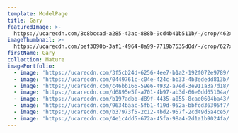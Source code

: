 ```yaml
---
template: ModelPage
title: Gary
featuredImage: >-
  https://ucarecdn.com/8c8bccad-a285-43ac-888b-9cd4b41b511b/-/crop/462x232/0,52/-/preview/
imageThumbnail: >-
  https://ucarecdn.com/bef3090b-3af1-4964-8a99-7719b7535d0d/-/crop/627x945/53,23/-/preview/
firstName: Gary
collection: Mature
imagePortfolio:
  - image: 'https://ucarecdn.com/3f5cb24d-6256-4ee7-b1a2-192f072e9789/'
  - image: 'https://ucarecdn.com/0449761c-c04e-424c-bb33-4b3ededd813b/'
  - image: 'https://ucarecdn.com/c46bb166-59e6-4932-a7ed-3e911a3a7d18/'
  - image: 'https://ucarecdn.com/d6895e5f-a701-4b97-ab3d-66e0dd65104a/'
  - image: 'https://ucarecdn.com/b197adbb-d89f-4435-a055-8cae0604ba43/'
  - image: 'https://ucarecdn.com/9634baac-5fb1-419d-952a-bbfcd36395f7/'
  - image: 'https://ucarecdn.com/b37973f5-2c12-4bd2-957f-2cd49d5a4ce5/'
  - image: 'https://ucarecdn.com/4e1c4dd5-672a-45fa-98a4-2d1a1b9024fa/'
---
```


